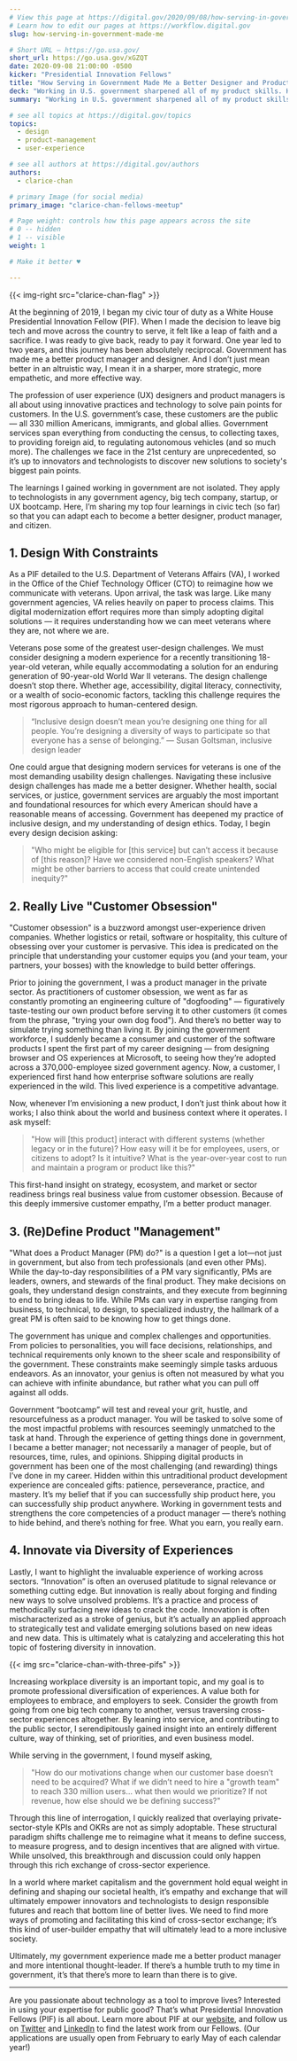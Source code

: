 ```yaml
---
# View this page at https://digital.gov/2020/09/08/how-serving-in-government-made-me
# Learn how to edit our pages at https://workflow.digital.gov
slug: how-serving-in-government-made-me

# Short URL — https://go.usa.gov/
short_url: https://go.usa.gov/xGZQT
date: 2020-09-08 21:00:00 -0500
kicker: "Presidential Innovation Fellows"
title: "How Serving in Government Made Me a Better Designer and Product Manager"
deck: "Working in U.S. government sharpened all of my product skills. Here are four practices that techies in any sector can use to build empathetic, effective products."
summary: "Working in U.S. government sharpened all of my product skills. Here are four practices that techies in any sector can use to build empathetic, effective products."

# see all topics at https://digital.gov/topics
topics: 
  - design
  - product-management
  - user-experience

# see all authors at https://digital.gov/authors
authors: 
  - clarice-chan

# primary Image (for social media)
primary_image: "clarice-chan-fellows-meetup"

# Page weight: controls how this page appears across the site
# 0 -- hidden
# 1 -- visible
weight: 1

# Make it better ♥

---
```


{{< img-right src="clarice-chan-flag" >}}

At the beginning of 2019, I began my civic tour of duty as a White House Presidential Innovation Fellow (PIF).  When I made the decision to leave big tech and move across the country to serve, it felt like a leap of faith and a sacrifice. I was ready to give back, ready to pay it forward. One year led to two years, and this journey has been absolutely reciprocal. Government has made me a better product manager and designer. And I don’t just mean better in an altruistic way, I mean it in a sharper, more strategic, more empathetic, and more effective way. 

The profession of user experience (UX) designers and product managers is all about using innovative practices and technology to solve pain points for customers. In the U.S. government’s case, these customers are the public — all 330 million Americans, immigrants, and global allies. Government services span everything from conducting the census, to collecting taxes, to providing foreign aid, to regulating autonomous vehicles (and so much more). The challenges we face in the 21st century are unprecedented, so it’s up to innovators and technologists to discover new solutions to society's biggest pain points. 

The learnings I gained working in government are not isolated. They apply to technologists in any government agency, big tech company, startup, or UX bootcamp. Here, I’m sharing my top four learnings in civic tech (so far) so that you can adapt each to become a better designer, product manager, and citizen. 

## 1. Design With Constraints 

As a PIF detailed to the U.S. Department of Veterans Affairs (VA), I worked in the Office of the Chief Technology Officer (CTO) to reimagine how we communicate with veterans. Upon arrival, the task was large. Like many government agencies, VA relies heavily on paper to process claims. This digital modernization effort requires more than simply adopting digital solutions — it requires understanding how we can meet veterans where they are, not where we are.

Veterans pose some of the greatest user-design challenges. We must consider designing a modern experience for a recently transitioning 18-year-old veteran, while equally accommodating a solution for an enduring generation of 90-year-old World War II veterans. The design challenge doesn’t stop there. Whether age, accessibility, digital literacy, connectivity, or a wealth of socio-economic factors, tackling this challenge requires the most rigorous approach to human-centered design. 

> “Inclusive design doesn’t mean you’re designing one thing for all people. You’re designing a diversity of ways to participate so that everyone has a sense of belonging.”
> — Susan Goltsman, inclusive design leader

One could argue that designing modern services for veterans is one of the most demanding usability design challenges. Navigating these inclusive design challenges has made me a better designer. Whether health, social services, or justice, government services are arguably the most important and foundational resources for which every American should have a reasonable means of accessing. Government has deepened my practice of inclusive design, and my understanding of design ethics. Today, I begin every design decision asking: 

> "Who might be eligible for [this service] but can’t access it because of [this reason]? Have we considered non-English speakers? What might be other barriers to access that could create unintended inequity?"

##  2. Really Live "Customer Obsession" 

"Customer obsession" is a buzzword amongst user-experience driven companies. Whether logistics or retail, software or hospitality, this culture of obsessing over your customer is pervasive. This idea is predicated on the principle that understanding your customer equips you (and your team, your partners, your bosses) with the knowledge to build better offerings.

Prior to joining the government, I was a product manager in the private sector. As practitioners of customer obsession, we went as far as constantly promoting an engineering culture of "dogfooding" — figuratively taste-testing our own product before serving it to other customers (it comes from the phrase, "trying your own dog food"). And there’s no better way to simulate trying something than living it. By joining the government workforce, I suddenly became a consumer and customer of the software products I spent the first part of my career designing — from designing browser and OS experiences at Microsoft, to seeing how they’re adopted across a 370,000-employee sized government agency. Now, a customer, I experienced first hand how enterprise software solutions are really experienced in the wild. This lived experience is a competitive advantage.

Now, whenever I’m envisioning a new product, I don’t just think about how it works; I also think about the world and business context where it operates. I ask myself:

> "How will [this product] interact with different systems (whether legacy or in the future)? How easy will it be for employees, users, or citizens to adopt? Is it intuitive? What is the year-over-year cost to run and maintain a program or product like this?"

This first-hand insight on strategy, ecosystem, and market or sector readiness brings real business value from customer obsession. Because of this deeply immersive customer empathy, I’m a better product manager. 

## 3. (Re)Define Product "Management"

"What does a Product Manager (PM) do?" is a question I get a lot—not just in government, but also from tech professionals (and even other PMs). While the day-to-day responsibilities of a PM vary significantly, PMs are leaders, owners, and stewards of the final product. They make decisions on goals, they understand design constraints, and they execute from beginning to end to bring ideas to life. While PMs can vary in expertise ranging from business, to technical, to design, to specialized industry, the hallmark of a great PM is often said to be knowing how to get things done. 

The government has unique and complex challenges and opportunities. From policies to personalities, you will face decisions, relationships, and technical requirements only known to the sheer scale and responsibility of the government. These constraints make seemingly simple tasks arduous endeavors. As an innovator, your genius is often not measured by what you can achieve with infinite abundance, but rather what you can pull off against all odds. 

Government “bootcamp” will test and reveal your grit, hustle, and resourcefulness as a product manager. You will be tasked to solve some of the most impactful problems with resources seemingly unmatched to the task at hand. Through the experience of getting things done in government, I became a better manager; not necessarily a manager of people, but of resources, time, rules, and opinions. Shipping digital products in government has been one of the most challenging (and rewarding) things I’ve done in my career. Hidden within this untraditional product development experience are concealed gifts: patience, perseverance, practice, and mastery. It’s my belief that if you can successfully ship product here, you can successfully ship product anywhere. Working in government tests and strengthens the core competencies of a product manager — there’s nothing to hide behind, and there’s nothing for free. What you earn, you really earn.

## 4. Innovate via Diversity of Experiences

Lastly, I want to highlight the invaluable experience of working across sectors. “Innovation” is often an overused platitude to signal relevance or something cutting edge. But innovation is really about forging and finding new ways to solve unsolved problems. It’s a practice and process of methodically surfacing new ideas to crack the code. Innovation is often mischaracterized as a stroke of genius, but it’s actually an applied approach to strategically test and validate emerging solutions based on new ideas and new data. This is ultimately what is catalyzing and accelerating this hot topic of fostering diversity in innovation. 

{{< img src="clarice-chan-with-three-pifs" >}}

Increasing workplace diversity is an important topic, and my goal is to promote professional diversification of experiences. A value both for employees to embrace, and employers to seek. Consider the growth from going from one big tech company to another, versus traversing cross-sector experiences altogether. By leaning into service, and contributing to the public sector, I serendipitously gained insight into an entirely different culture, way of thinking, set of priorities, and even business model. 

While serving in the government, I found myself asking, 

> "How do our motivations change when our customer base doesn’t need to be acquired? What if we didn’t need to hire a "growth team" to reach 330 million users… what then would we prioritize? If not revenue, how else should we be defining success?"

Through this line of interrogation, I quickly realized that overlaying private-sector-style KPIs and OKRs are not as simply adoptable. These structural paradigm shifts challenge me to reimagine what it means to define success, to measure progress, and to design incentives that are aligned with virtue. While unsolved, this breakthrough and discussion could only happen through this rich exchange of cross-sector experience. 

In a world where market capitalism and the government hold equal weight in defining and shaping our societal health, it’s empathy and exchange that will ultimately empower innovators and technologists to design responsible futures and reach that bottom line of better lives. We need to find more ways of promoting and facilitating this kind of cross-sector exchange; it’s this kind of user-builder empathy that will ultimately lead to a more inclusive society. 

Ultimately, my government experience made me a better product manager and more intentional thought-leader. If there’s a humble truth to my time in government, it’s that there’s more to learn than there is to give.

---

Are you passionate about technology as a tool to improve lives? Interested in using your expertise for public good? That’s what Presidential Innovation Fellows (PIF) is all about. Learn more about PIF at our [website](https://www.presidentialinnovationfellows.gov), and follow us on [Twitter](https://twitter.com/PIFgov) and [LinkedIn](https://www.linkedin.com/company/white-house-presidential-innovation-fellows/) to find the latest work from our Fellows. (Our applications are usually open from February to early May of each calendar year!)
